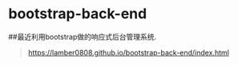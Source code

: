 # bootstrap-back-end
##最近利用bootstrap做的响应式后台管理系统.
>https://lamber0808.github.io/bootstrap-back-end/index.html

